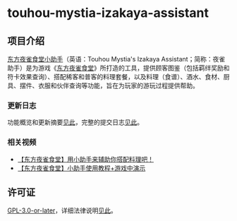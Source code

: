 # touhou-mystia-izakaya-assistant

## 项目介绍

[东方夜雀食堂小助手](https://izakaya.cc)（英语：Touhou Mystia's Izakaya Assistant；简称：夜雀助手）是为游戏《[东方夜雀食堂](https://store.steampowered.com/app/1584090/__Touhou_Mystias_Izakaya)》所打造的工具，提供顾客图鉴（包括羁绊奖励和符卡效果查询）、搭配稀客和普客的料理套餐，以及料理（食谱）、酒水、食材、厨具、摆件、衣服和伙伴查询等功能，旨在为玩家的游玩过程提供帮助。

### 更新日志

功能概览和更新摘要[见此](https://izakaya.cc/about)，完整的提交日志[见此](https://github.com/AnYiEE/touhou-mystia-izakaya-assistant/commits)。

### 相关视频

-   [【东方夜雀食堂】用小助手来辅助你搭配料理吧！](https://www.bilibili.com/video/BV1SphBe8EZM/)
-   [【东方夜雀食堂】小助手使用教程+游戏中演示](https://www.bilibili.com/video/BV12bbWeGELA/)

## 许可证

[GPL-3.0-or-later](https://github.com/AnYiEE/touhou-mystia-izakaya-assistant/blob/master/LICENSE)，详细法律说明[见此](https://izakaya.cc/about)。

